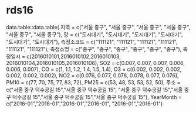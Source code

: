 # rds16

data.table::data.table(
          지역 = c("서울 중구", "서울 중구", "서울 중구", "서울 중구", "서울 중구", "서울 중구"),
           망 = c("도시대기", "도시대기", "도시대기", "도시대기", "도시대기", "도시대기"),
       측정소코드 = c("111121", "111121", "111121", "111121", "111121", "111121"),
        측정소명 = c("중구", "중구", "중구", "중구", "중구", "중구"),
        측정일시 = c(2016010101,2016010102,2016010103,
                 2016010104,2016010105,2016010106),
         SO2 = c(0.007, 0.007, 0.007, 0.006, 0.006, 0.007),
          CO = c(1, 1.1, 1.2, 1.4, 1.5, 1.4),
          O3 = c(0.002, 0.002, 0.002, 0.002, 0.002, 0.002),
         NO2 = c(0.076, 0.077, 0.078, 0.078, 0.077, 0.076),
        PM10 = c(77, 70, 75, 77, 83, 72),
        PM25 = c(53, 48, 53, 53, 52, 50),
          주소 = c("서울 중구 덕수궁길 15","서울 중구 덕수궁길 15",
                 "서울 중구 덕수궁길 15","서울 중구 덕수궁길 15","서울 중구 덕수궁길 15","서울 중구 덕수궁길 15"),
   YearMonth = c("2016-01","2016-01","2016-01","2016-01",
                 "2016-01","2016-01")
